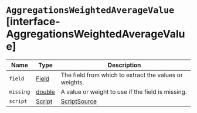 # `AggregationsWeightedAverageValue` [interface-AggregationsWeightedAverageValue]

| Name | Type | Description |
| - | - | - |
| `field` | [Field](./Field.md) | The field from which to extract the values or weights. |
| `missing` | [double](./double.md) | A value or weight to use if the field is missing. |
| `script` | [Script](./Script.md) | [ScriptSource](./ScriptSource.md) | &nbsp; |

